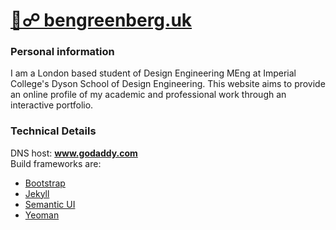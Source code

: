 # [🔗☍ bengreenberg.uk](http://bengreenberg.uk)

### Personal information
I am a London based student of Design Engineering MEng at Imperial College's Dyson School of Design Engineering. This website aims to provide an online profile of my academic and professional work through an interactive portfolio.

### Technical Details
DNS host: **www.godaddy.com**  
Build frameworks are:
  + [Bootstrap](http://getbootstrap.com)
  + [Jekyll](https://jekyllrb.com)
  + [Semantic UI](http://semantic-ui.com)
  + [Yeoman](http://yeoman.io)

